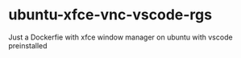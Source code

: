 # ubuntu-xfce-vnc-vscode-rgs
Just a Dockerfie with xfce window manager on ubuntu with vscode preinstalled
